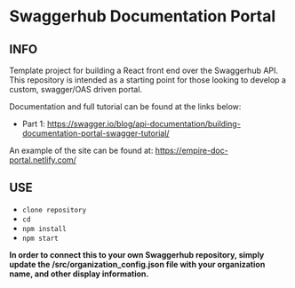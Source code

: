 # Swaggerhub Documentation Portal

## INFO

Template project for building a React front end over the Swaggerhub API. This repository is intended as a starting point for those looking to develop a custom, swagger/OAS driven portal.

Documentation and full tutorial can be found at the links below: 
- Part 1: https://swagger.io/blog/api-documentation/building-documentation-portal-swagger-tutorial/

An example of the site can be found at: https://empire-doc-portal.netlify.com/

## USE

- `clone repository`
- `cd`
- `npm install`
- `npm start`

**In order to connect this to your own Swaggerhub repository, simply update the /src/organization_config.json file with your organization name, and other display information.**
